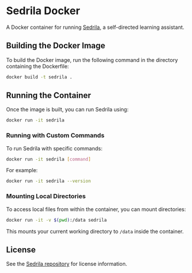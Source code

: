 # Sedrila Docker

A Docker container for running [Sedrila](https://github.com/fubinf/sedrila.git), a self-directed learning assistant.

## Building the Docker Image

To build the Docker image, run the following command in the directory containing the Dockerfile:

```bash
docker build -t sedrila .
```

## Running the Container

Once the image is built, you can run Sedrila using:

```bash
docker run -it sedrila
```

### Running with Custom Commands

To run Sedrila with specific commands:

```bash
docker run -it sedrila [command]
```

For example:

```bash
docker run -it sedrila --version
```

### Mounting Local Directories

To access local files from within the container, you can mount directories:

```bash
docker run -it -v $(pwd):/data sedrila
```

This mounts your current working directory to `/data` inside the container.

## License

See the [Sedrila repository](https://github.com/fubinf/sedrila.git) for license information.